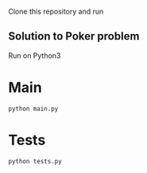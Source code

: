 Clone this repository and run 

## Solution to Poker problem

Run on Python3

# Main

```
python main.py
```

# Tests

```
python tests.py
```
